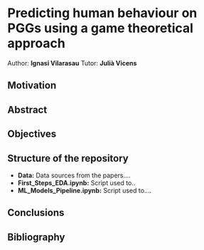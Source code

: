 # Predicting human behaviour on PGGs using a game theoretical approach

Author: **Ignasi Vilarasau**
Tutor: **Julià Vicens**

## Motivation


## Abstract


## Objectives


## Structure of the repository

* **Data:** Data sources from the papers....
* **First_Steps_EDA.ipynb:** Script used to..
* **ML_Models_Pipeline.ipynb:** Script used to.... 

## Conclusions

## Bibliography

